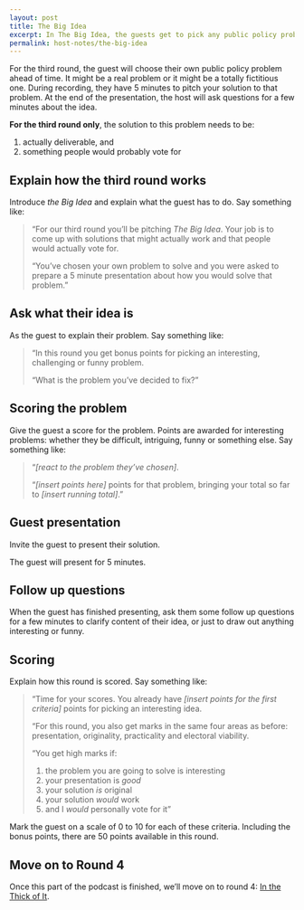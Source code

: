```yaml
---
layout: post
title: The Big Idea
excerpt: In The Big Idea, the guests get to pick any public policy problem you like and then they have 5 minutes to pitch the best solution they can come up with.
permalink: host-notes/the-big-idea
---
```


For the third round, the guest will choose their own public policy problem ahead of time. It might be a real problem or it might be a totally fictitious one. During recording, they have 5 minutes to pitch your solution to that problem. At the end of the presentation, the host will ask questions for a few minutes about the idea.

**For the third round only**, the solution to this problem needs to be:

1. actually deliverable, and
2. something people would probably vote for

## Explain how the third round works

Introduce *the Big Idea* and explain what the guest has to do. Say something like:

> “For our third round you’ll be pitching *The Big Idea*. Your job is to come up with solutions that might actually work and that people would actually vote for.
> 
> “You’ve chosen your own problem to solve and you were asked to prepare a 5 minute presentation about how you would solve that problem.”

## Ask what their idea is

As the guest to explain their problem. Say something like:

> “In this round you get bonus points for picking an interesting, challenging or funny problem.
> 
> “What is the problem you’ve decided to fix?”

## Scoring the problem

Give the guest a score for the problem. Points are awarded for interesting problems: whether they be difficult, intriguing, funny or something else. Say something like:

> “*[react to the problem they’ve chosen]*.
> 
> “*[insert points here]* points for that problem, bringing your total so far to *[insert running total]*.”

## Guest presentation 

Invite the guest to present their solution.

The guest will present for 5 minutes.

## Follow up questions

When the guest has finished presenting, ask them some follow up questions for a few minutes to clarify content of their idea, or just to draw out anything interesting or funny.

## Scoring

Explain how this round is scored. Say something like:

> “Time for your scores. You already have *[insert points for the first criteria]* points for picking an interesting idea.
> 
> “For this round, you also get marks in the same four areas as before: presentation, originality, practicality and electoral viability.
> 
> “You get high marks if:
> 1. the problem you are going to solve is interesting
> 2. your presentation is *good*
> 3. your solution *is* original
> 4. your solution *would* work
> 5. and I *would* personally vote for it”

Mark the guest on a scale of 0 to 10 for each of these criteria. Including the bonus points, there are 50 points available in this round.

## Move on to Round 4

Once this part of the podcast is finished, we’ll move on to round 4: [In the Thick of It](/host-notes/in-the-thick-of-it).